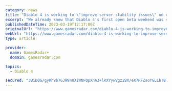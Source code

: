 ```yaml
---
category: news
title: "Diablo 4 is working to \"improve server stability issues\" on console"
excerpt: "We already knew that Diablo 4's first open beta weekend was subjecting players to long queues and connection issues (opens in new tab), and now Blizzard is working on \"improving server stability ..."
publishedDateTime: 2023-03-19T12:17:00Z
originalUrl: "https://www.gamesradar.com/diablo-4-is-working-to-improve-server-stability-issues-on-console/"
webUrl: "https://www.gamesradar.com/diablo-4-is-working-to-improve-server-stability-issues-on-console/"
type: article

provider:
  name: GamesRadar+
  domain: gamesradar.com

topics:
  - Diablo 4

secured: "3BiDQG/gyRh9b7GJW9nOXiWNFQpXnA3+lRXYywVgz2BX/eX7RFZsoYGLLbTBTOQGGy6mFpNdflzuljPrb7KtSmQs0nhxG7ans1J3TyDsMGyCUUPoCI6C/Z5WPIOvy/6LqxGNVk38t2d6dBym8vN2orUMUyBLWdjY3l/O3J6VDc1mzl8Mk+DvrRMuR4X2XrKysIHwMp/mu/Ahqydvw4f5kcNr6JE8AeI0E2C23teogd3uZSyd/ssxjOLXI8req3xZeojturEUWRiU3xJLeApr9XFCC9b3TUPnEokUateybyhWdWzaHbe8FC63qltWc1obfEHMqkigaeE6J4UyXDrbhz6LcJGUvyv0vMkLFWQTJy4=;LOiTEb//56lxuRlPf3RsSw=="
---
```


